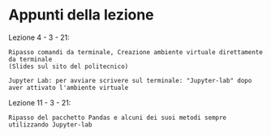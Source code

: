 # Appunti della lezione

Lezione 4 - 3 - 21:

    Ripasso comandi da terminale, Creazione ambiente virtuale direttamente da terminale
    (Slides sul sito del politecnico)

    Jupyter Lab: per avviare scrivere sul terminale: "Jupyter-lab" dopo aver attivato l'ambiente virtuale

Lezione 11 - 3 - 21:

    Ripasso del pacchetto Pandas e alcuni dei suoi metodi sempre utilizzando Jupyter-lab
